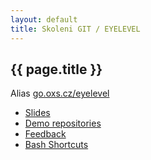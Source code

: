 ```yaml
---
layout: default
title: Skoleni GIT / EYELEVEL
---
```


## {{ page.title }}

Alias [go.oxs.cz/eyelevel](http://go.oxs.cz/eyelevel)

- [Slides](https://speakerdeck.com/ondrejsika/skoleni-git-eyelevel)
- [Demo repositories](https://github.com/skoleni-git)
- [Feedback](https://docs.google.com/forms/d/1QhuOd02-01lEI1t0hxo_FioM4y1W2WhhZOyX9Ftq3_8/viewform)
- [Bash Shortcuts](https://gist.github.com/ondrejsika/c2542dd3bc655af7de1b3a9446d1a306)

